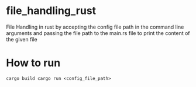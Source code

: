 # file_handling_rust
File Handling in rust by accepting the config file path in the command line arguments and passing the file path to the main.rs file to print the content of the given file

# How to run 
<code>cargo build
cargo run <config_file_path></code>
